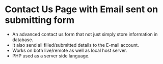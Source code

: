 # Contact Us Page with Email sent on submitting form
- An advanced contact us form that not just simply store information in database.
- It also send all filled/submitted details to the E-mail account.
- Works on both live/remote as well as local host server.
- PHP used as a server side language.
